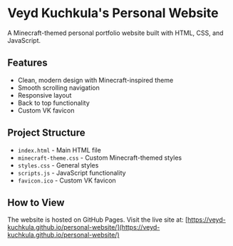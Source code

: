 # Veyd Kuchkula's Personal Website

A Minecraft-themed personal portfolio website built with HTML, CSS, and JavaScript.

## Features
- Clean, modern design with Minecraft-inspired theme
- Smooth scrolling navigation
- Responsive layout
- Back to top functionality
- Custom VK favicon

## Project Structure
- `index.html` - Main HTML file
- `minecraft-theme.css` - Custom Minecraft-themed styles
- `styles.css` - General styles
- `scripts.js` - JavaScript functionality
- `favicon.ico` - Custom VK favicon

## How to View
The website is hosted on GitHub Pages. Visit the live site at: [https://veyd-kuchkula.github.io/personal-website/](https://veyd-kuchkula.github.io/personal-website/)
